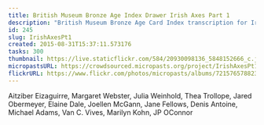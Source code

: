 ```yaml
---
title: British Museum Bronze Age Index Drawer Irish Axes Part 1
description: "British Museum Bronze Age Card Index transcription for Irish Axes Part 1."
id: 245
slug: IrishAxesPt1
created: 2015-08-31T15:37:11.573176
tasks: 300
thumbnail: https://live.staticflickr.com/584/20930098136_5848152666_c.jpg
micropastsURL: https://crowdsourced.micropasts.org/project/IrishAxesPt1
flickrURL: https://www.flickr.com/photos/micropasts/albums/72157657882325771
---
```

Aitziber Eizaguirre, Margaret Webster, Julia Weinhold, Thea Trollope, Jared Obermeyer, Elaine Dale, Joellen McGann, Jane Fellows, Denis Antoine, Michael Adams, Van C. Vives, Marilyn Kohn, JP OConnor

